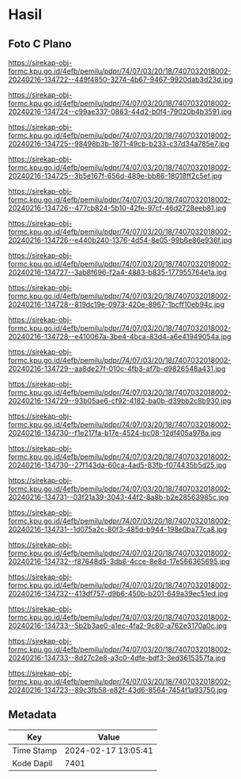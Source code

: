# Hasil

## Foto C Plano

https://sirekap-obj-formc.kpu.go.id/4efb/pemilu/pdpr/74/07/03/20/18/7407032018002-20240216-134722--449f4850-3274-4b67-9467-9920dab3d23d.jpg

https://sirekap-obj-formc.kpu.go.id/4efb/pemilu/pdpr/74/07/03/20/18/7407032018002-20240216-134724--c99ae337-0863-44d2-b0f4-79020b4b3591.jpg

https://sirekap-obj-formc.kpu.go.id/4efb/pemilu/pdpr/74/07/03/20/18/7407032018002-20240216-134725--98498b3b-1871-49cb-b233-c37d34a785e7.jpg

https://sirekap-obj-formc.kpu.go.id/4efb/pemilu/pdpr/74/07/03/20/18/7407032018002-20240216-134725--3b5e167f-656d-489e-bb86-18018ff2c5ef.jpg

https://sirekap-obj-formc.kpu.go.id/4efb/pemilu/pdpr/74/07/03/20/18/7407032018002-20240216-134726--477cb824-5b10-42fe-97cf-46d2728eeb81.jpg

https://sirekap-obj-formc.kpu.go.id/4efb/pemilu/pdpr/74/07/03/20/18/7407032018002-20240216-134726--e440b240-1376-4d54-8e05-99b6e86e936f.jpg

https://sirekap-obj-formc.kpu.go.id/4efb/pemilu/pdpr/74/07/03/20/18/7407032018002-20240216-134727--3ab8f696-f2a4-4883-b835-177955764e1a.jpg

https://sirekap-obj-formc.kpu.go.id/4efb/pemilu/pdpr/74/07/03/20/18/7407032018002-20240216-134728--819dc19e-0973-420e-8967-1bcff10eb94c.jpg

https://sirekap-obj-formc.kpu.go.id/4efb/pemilu/pdpr/74/07/03/20/18/7407032018002-20240216-134728--e410067a-3be4-4bca-83d4-a6e41949054a.jpg

https://sirekap-obj-formc.kpu.go.id/4efb/pemilu/pdpr/74/07/03/20/18/7407032018002-20240216-134729--aa8de27f-010c-4fb3-af7b-d9826548a431.jpg

https://sirekap-obj-formc.kpu.go.id/4efb/pemilu/pdpr/74/07/03/20/18/7407032018002-20240216-134729--93b05ae6-cf92-4182-ba0b-d39bb2c8b930.jpg

https://sirekap-obj-formc.kpu.go.id/4efb/pemilu/pdpr/74/07/03/20/18/7407032018002-20240216-134730--f1e217fa-b17e-4524-bc08-12df405a978a.jpg

https://sirekap-obj-formc.kpu.go.id/4efb/pemilu/pdpr/74/07/03/20/18/7407032018002-20240216-134730--27f143da-60ca-4ad5-83fb-f074435b5d25.jpg

https://sirekap-obj-formc.kpu.go.id/4efb/pemilu/pdpr/74/07/03/20/18/7407032018002-20240216-134731--03f21a39-3043-44f2-8a8b-b2e28563985c.jpg

https://sirekap-obj-formc.kpu.go.id/4efb/pemilu/pdpr/74/07/03/20/18/7407032018002-20240216-134731--1d075a2c-80f3-485d-b944-198e0ba77ca8.jpg

https://sirekap-obj-formc.kpu.go.id/4efb/pemilu/pdpr/74/07/03/20/18/7407032018002-20240216-134732--f87648d5-3db6-4cce-8e8d-17e566365695.jpg

https://sirekap-obj-formc.kpu.go.id/4efb/pemilu/pdpr/74/07/03/20/18/7407032018002-20240216-134732--413df757-d9b6-450b-b201-649a39ec51ed.jpg

https://sirekap-obj-formc.kpu.go.id/4efb/pemilu/pdpr/74/07/03/20/18/7407032018002-20240216-134733--5b2b3ae0-a1ec-4fa2-9c80-a762e3170a0c.jpg

https://sirekap-obj-formc.kpu.go.id/4efb/pemilu/pdpr/74/07/03/20/18/7407032018002-20240216-134733--8d27c2e8-a3c0-4dfe-bdf3-3ed3615357fa.jpg

https://sirekap-obj-formc.kpu.go.id/4efb/pemilu/pdpr/74/07/03/20/18/7407032018002-20240216-134723--89c3fb58-e82f-43d6-8564-7454f1a93750.jpg


## Metadata

| Key        | Value               |
| ---------- | ------------------- |
| Time Stamp | 2024-02-17 13:05:41 |
| Kode Dapil | 7401                |



